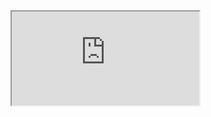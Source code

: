 <html>
  <body>
    <iframe src="https://docs.google.com/spreadsheets/d/e/2PACX-    1vRpokAzFRVejy7F6Snhy1YLq9D1QGmjgCRMeJ3ziIBHF2SjawrNKIjWlAEzNUifh8bMbXEHtxzMiS4I/pubhtml?widget=true&amp;headers=false"></iframe>
  </body>
</html>
